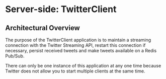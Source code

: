 # Server-side: TwitterClient

## Architectural Overview

The purpose of the TwitterClient application is to maintain a streaming connection with the Twitter Streaming API, restart this connection if necessary, persist received tweets and make tweets available on a Redis Pub/Sub.

There can only be one instance of this application at any one time because Twitter does not allow you to start multiple clients at the same time.